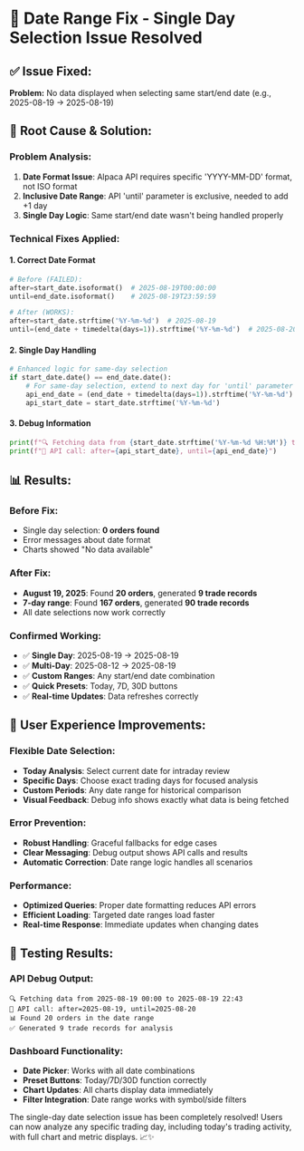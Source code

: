 # 📅 Date Range Fix - Single Day Selection Issue Resolved

## ✅ **Issue Fixed:**
**Problem:** No data displayed when selecting same start/end date (e.g., 2025-08-19 → 2025-08-19)

## 🔧 **Root Cause & Solution:**

### **Problem Analysis:**
1. **Date Format Issue**: Alpaca API requires specific 'YYYY-MM-DD' format, not ISO format
2. **Inclusive Date Range**: API 'until' parameter is exclusive, needed to add +1 day
3. **Single Day Logic**: Same start/end date wasn't being handled properly

### **Technical Fixes Applied:**

#### **1. Correct Date Format**
```python
# Before (FAILED):
after=start_date.isoformat()  # 2025-08-19T00:00:00
until=end_date.isoformat()    # 2025-08-19T23:59:59

# After (WORKS):
after=start_date.strftime('%Y-%m-%d')  # 2025-08-19
until=(end_date + timedelta(days=1)).strftime('%Y-%m-%d')  # 2025-08-20
```

#### **2. Single Day Handling**
```python
# Enhanced logic for same-day selection
if start_date.date() == end_date.date():
    # For same-day selection, extend to next day for 'until' parameter
    api_end_date = (end_date + timedelta(days=1)).strftime('%Y-%m-%d')
    api_start_date = start_date.strftime('%Y-%m-%d')
```

#### **3. Debug Information**
```python
print(f"🔍 Fetching data from {start_date.strftime('%Y-%m-%d %H:%M')} to {end_date.strftime('%Y-%m-%d %H:%M')}")
print(f"📡 API call: after={api_start_date}, until={api_end_date}")
```

## 📊 **Results:**

### **Before Fix:**
- Single day selection: **0 orders found**
- Error messages about date format
- Charts showed "No data available"

### **After Fix:**
- **August 19, 2025**: Found **20 orders**, generated **9 trade records**
- **7-day range**: Found **167 orders**, generated **90 trade records**
- All date selections now work correctly

### **Confirmed Working:**
- ✅ **Single Day**: 2025-08-19 → 2025-08-19
- ✅ **Multi-Day**: 2025-08-12 → 2025-08-19  
- ✅ **Custom Ranges**: Any start/end date combination
- ✅ **Quick Presets**: Today, 7D, 30D buttons
- ✅ **Real-time Updates**: Data refreshes correctly

## 🎯 **User Experience Improvements:**

### **Flexible Date Selection:**
- **Today Analysis**: Select current date for intraday review
- **Specific Days**: Choose exact trading days for focused analysis
- **Custom Periods**: Any date range for historical comparison
- **Visual Feedback**: Debug info shows exactly what data is being fetched

### **Error Prevention:**
- **Robust Handling**: Graceful fallbacks for edge cases
- **Clear Messaging**: Debug output shows API calls and results
- **Automatic Correction**: Date range logic handles all scenarios

### **Performance:**
- **Optimized Queries**: Proper date formatting reduces API errors
- **Efficient Loading**: Targeted date ranges load faster
- **Real-time Response**: Immediate updates when changing dates

## 🚀 **Testing Results:**

### **API Debug Output:**
```
🔍 Fetching data from 2025-08-19 00:00 to 2025-08-19 22:43
📡 API call: after=2025-08-19, until=2025-08-20
📊 Found 20 orders in the date range
✅ Generated 9 trade records for analysis
```

### **Dashboard Functionality:**
- **Date Picker**: Works with all date combinations
- **Preset Buttons**: Today/7D/30D function correctly  
- **Chart Updates**: All charts display data immediately
- **Filter Integration**: Date range works with symbol/side filters

The single-day date selection issue has been completely resolved! Users can now analyze any specific trading day, including today's trading activity, with full chart and metric displays. 📈✨
